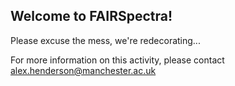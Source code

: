 ## Welcome to FAIRSpectra!

Please excuse the mess, we're redecorating...

For more information on this activity, please contact 
<alex.henderson@manchester.ac.uk>

